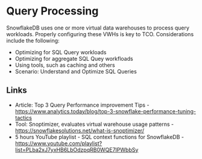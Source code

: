 # Query Processing

SnowflakeDB uses one or more virtual data warehouses to process query workloads.  Properly configuring these VWHs is key to TCO. Considerations include the following:  

- Optimizing for SQL Query workloads
- Optimizing for aggregate SQL Quey workfloads
- Using tools, such as caching and others
- Scenario: Understand and Optimize SQL Queries

## Links

- Article: Top 3 Query Performance improvement Tips - https://www.analytics.today/blog/top-3-snowflake-performance-tuning-tactics
- Tool: Snoptimizer, evaluates virtual warehouse usage patterns - https://snowflakesolutions.net/what-is-snoptimizer/
- 5 hours YouTube playlist - SQL context functions for SnowflakeDB - https://www.youtube.com/playlist?list=PLba2xJ7yxHB6LbOdzpqRB0WQE7IPWbbSy

